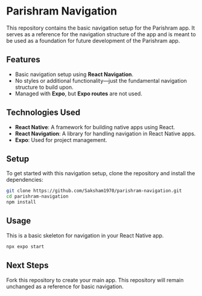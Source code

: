 # Parishram Navigation

This repository contains the basic navigation setup for the Parishram app. It serves as a reference for the navigation structure of the app and is meant to be used as a foundation for future development of the Parishram app.

## Features

- Basic navigation setup using **React Navigation**.
- No styles or additional functionality—just the fundamental navigation structure to build upon.
- Managed with **Expo**, but **Expo routes** are not used.

## Technologies Used

- **React Native**: A framework for building native apps using React.
- **React Navigation**: A library for handling navigation in React Native apps.
- **Expo**: Used for project management.

## Setup

To get started with this navigation setup, clone the repository and install the dependencies:

```bash
git clone https://github.com/Saksham1970/parishram-navigation.git
cd parishram-navigation
npm install
```

## Usage

This is a basic skeleton for navigation in your React Native app.

```bash
npx expo start
```

## Next Steps

Fork this repository to create your main app. This repository will remain unchanged as a reference for basic navigation.
